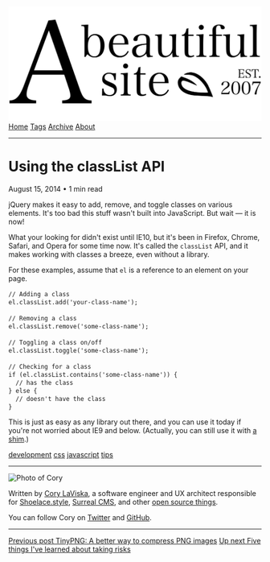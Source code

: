 <a href="../../index.html" class="header-link"><img src="../../images/logos/wordmark.svg" alt="A Beautiful Site" class="wordmark" /></a> <a href="../../index.html" class="nav-item">Home</a> <a href="../../tags/index.html" class="nav-item">Tags</a> <a href="../index.html" class="nav-item">Archive</a> <a href="../../about/index.html" class="nav-item">About</a>

---

# Using the classList API

August 15, 2014 • 1 min read

jQuery makes it easy to add, remove, and toggle classes on various elements. It's too bad this stuff wasn't built into JavaScript. But wait — it is now!

What your looking for didn't exist until IE10, but it's been in Firefox, Chrome, Safari, and Opera for some time now. It's called the `classList` API, and it makes working with classes a breeze, even without a library.

For these examples, assume that `el` is a reference to an element on your page.

    // Adding a class
    el.classList.add('your-class-name');

    // Removing a class
    el.classList.remove('some-class-name');

    // Toggling a class on/off
    el.classList.toggle('some-class-name');

    // Checking for a class
    if (el.classList.contains('some-class-name')) {
      // has the class
    } else {
      // doesn't have the class
    }

This is just as easy as any library out there, and you can use it today if you're not worried about IE9 and below. (Actually, you can still use it with [a shim](../../../github.com/eligrey/classList.html).)

<a href="../../tags/development/index.html" class="post-tag">development</a> <a href="../../tags/css/index.html" class="post-tag">css</a> <a href="../../tags/javascript/index.html" class="post-tag">javascript</a> <a href="../../tags/tips/index.html" class="post-tag">tips</a>

---

<img src="http://0.gravatar.com/avatar/bf1b3b95fd5b096a3592247c29667b33?s=512" alt="Photo of Cory" class="avatar avatar-small" />

Written by [Cory LaViska](../../index-4.html), a software engineer and UX architect responsible for [Shoelace.style](https://shoelace.style/), [Surreal CMS](https://www.surrealcms.com/), and other [open source things](https://github.com/claviska).

You can follow Cory on [Twitter](https://twitter.com/claviska) and [GitHub](https://github.com/claviska).

---

<a href="../tinypng-a-better-way-to-compress-png-images/index.html" class="post-nav-previous"><span class="small">Previous post</span> TinyPNG: A better way to compress PNG images</a> <a href="../five-things-ive-learned-about-taking-risks/index.html" class="post-nav-next"><span class="small">Up next</span> Five things I've learned about taking risks</a>
